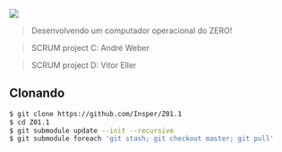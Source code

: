 ![](icon-elementos.png)

> Desenvolvendo um computador operacional do ZERO!

> SCRUM project C: André Weber

> SCRUM project D: Vitor Eller

## Clonando

``` bash
$ git clone https://github.com/Insper/Z01.1
$ cd Z01.1
$ git submodule update --init --recursive
$ git submodule foreach 'git stash; git checkout master; git pull'
```

